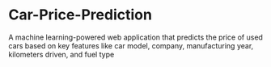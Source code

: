 # Car-Price-Prediction
A machine learning-powered web application that predicts the price of used cars based on key features like car model, company, manufacturing year, kilometers driven, and fuel type
